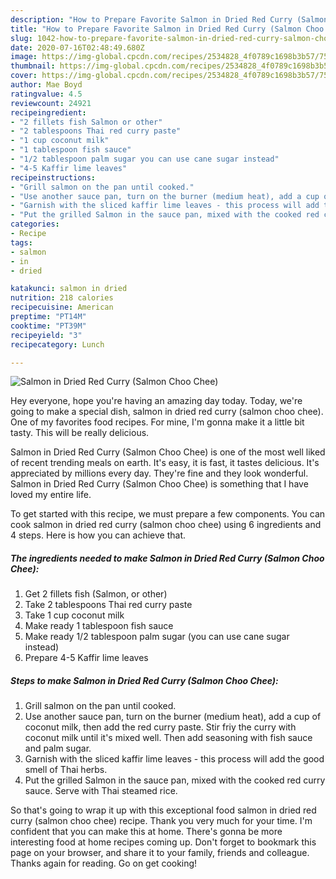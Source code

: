 ```yaml
---
description: "How to Prepare Favorite Salmon in Dried Red Curry (Salmon Choo Chee)"
title: "How to Prepare Favorite Salmon in Dried Red Curry (Salmon Choo Chee)"
slug: 1042-how-to-prepare-favorite-salmon-in-dried-red-curry-salmon-choo-chee
date: 2020-07-16T02:48:49.680Z
image: https://img-global.cpcdn.com/recipes/2534828_4f0789c1698b3b57/751x532cq70/salmon-in-dried-red-curry-salmon-choo-chee-recipe-main-photo.jpg
thumbnail: https://img-global.cpcdn.com/recipes/2534828_4f0789c1698b3b57/751x532cq70/salmon-in-dried-red-curry-salmon-choo-chee-recipe-main-photo.jpg
cover: https://img-global.cpcdn.com/recipes/2534828_4f0789c1698b3b57/751x532cq70/salmon-in-dried-red-curry-salmon-choo-chee-recipe-main-photo.jpg
author: Mae Boyd
ratingvalue: 4.5
reviewcount: 24921
recipeingredient:
- "2 fillets fish Salmon or other"
- "2 tablespoons Thai red curry paste"
- "1 cup coconut milk"
- "1 tablespoon fish sauce"
- "1/2 tablespoon palm sugar you can use cane sugar instead"
- "4-5 Kaffir lime leaves"
recipeinstructions:
- "Grill salmon on the pan until cooked."
- "Use another sauce pan, turn on the burner (medium heat), add a cup of coconut milk, then add the red curry paste. Stir friy the curry with coconut milk until it&#39;s mixed well. Then add seasoning with fish sauce and palm sugar."
- "Garnish with the sliced kaffir lime leaves - this process will add the good smell of Thai herbs."
- "Put the grilled Salmon in the sauce pan, mixed with the cooked red curry sauce. Serve with Thai steamed rice."
categories:
- Recipe
tags:
- salmon
- in
- dried

katakunci: salmon in dried 
nutrition: 218 calories
recipecuisine: American
preptime: "PT14M"
cooktime: "PT39M"
recipeyield: "3"
recipecategory: Lunch

---
```



![Salmon in Dried Red Curry (Salmon Choo Chee)](https://img-global.cpcdn.com/recipes/2534828_4f0789c1698b3b57/751x532cq70/salmon-in-dried-red-curry-salmon-choo-chee-recipe-main-photo.jpg)

Hey everyone, hope you're having an amazing day today. Today, we're going to make a special dish, salmon in dried red curry (salmon choo chee). One of my favorites food recipes. For mine, I'm gonna make it a little bit tasty. This will be really delicious.



Salmon in Dried Red Curry (Salmon Choo Chee) is one of the most well liked of recent trending meals on earth. It's easy, it is fast, it tastes delicious. It's appreciated by millions every day. They're fine and they look wonderful. Salmon in Dried Red Curry (Salmon Choo Chee) is something that I have loved my entire life.


To get started with this recipe, we must prepare a few components. You can cook salmon in dried red curry (salmon choo chee) using 6 ingredients and 4 steps. Here is how you can achieve that.

<!--inarticleads1-->

##### The ingredients needed to make Salmon in Dried Red Curry (Salmon Choo Chee):

1. Get 2 fillets fish (Salmon, or other)
1. Take 2 tablespoons Thai red curry paste
1. Take 1 cup coconut milk
1. Make ready 1 tablespoon fish sauce
1. Make ready 1/2 tablespoon palm sugar (you can use cane sugar instead)
1. Prepare 4-5 Kaffir lime leaves




<!--inarticleads2-->

##### Steps to make Salmon in Dried Red Curry (Salmon Choo Chee):

1. Grill salmon on the pan until cooked.
1. Use another sauce pan, turn on the burner (medium heat), add a cup of coconut milk, then add the red curry paste. Stir friy the curry with coconut milk until it&#39;s mixed well. Then add seasoning with fish sauce and palm sugar.
1. Garnish with the sliced kaffir lime leaves - this process will add the good smell of Thai herbs.
1. Put the grilled Salmon in the sauce pan, mixed with the cooked red curry sauce. Serve with Thai steamed rice.




So that's going to wrap it up with this exceptional food salmon in dried red curry (salmon choo chee) recipe. Thank you very much for your time. I'm confident that you can make this at home. There's gonna be more interesting food at home recipes coming up. Don't forget to bookmark this page on your browser, and share it to your family, friends and colleague. Thanks again for reading. Go on get cooking!
